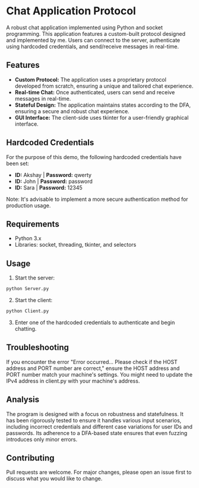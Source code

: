 # Chat Application Protocol

A robust chat application implemented using Python and socket programming. This application features a custom-built protocol designed and implemented by me. Users can connect to the server, authenticate using hardcoded credentials, and send/receive messages in real-time.

## Features
* __Custom Protocol:__ The application uses a proprietary protocol developed from scratch, ensuring a unique and tailored chat experience.
* __Real-time Chat:__ Once authenticated, users can send and receive messages in real-time.
* __Stateful Design:__ The application maintains states according to the DFA, ensuring a secure and robust chat experience.
* __GUI Interface:__ The client-side uses tkinter for a user-friendly graphical interface.

## Hardcoded Credentials
For the purpose of this demo, the following hardcoded credentials have been set:
* __ID:__ Akshay | __Password:__ qwerty
* __ID:__ John | __Password:__ password
* __ID:__ Sara | __Password:__ 12345

Note: It's advisable to implement a more secure authentication method for production usage.

## Requirements
* Python 3.x
* Libraries: socket, threading, tkinter, and selectors

## Usage

1. Start the server:
```bash
python Server.py
```
2. Start the client:
```bash
python Client.py
```
3. Enter one of the hardcoded credentials to authenticate and begin chatting.

## Troubleshooting
If you encounter the error "Error occurred... Please check if the HOST address and PORT number are correct," ensure the HOST address and PORT number match your machine's settings. You might need to update the IPv4 address in client.py with your machine's address.

## Analysis
The program is designed with a focus on robustness and statefulness. It has been rigorously tested to ensure it handles various input scenarios, including incorrect credentials and different case variations for user IDs and passwords. Its adherence to a DFA-based state ensures that even fuzzing introduces only minor errors.

## Contributing

Pull requests are welcome. For major changes, please open an issue first
to discuss what you would like to change.
